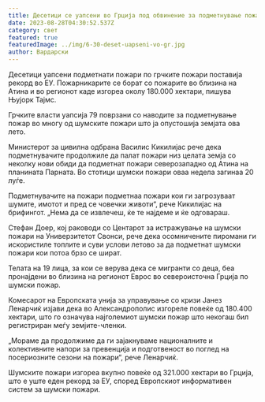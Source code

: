 ```yaml
---
title: Десетици се уапсени во Грција под обвинение за подметнување пожар
date: 2023-08-28T04:30:52.537Z
category: свет
featured: true
featuredImage: ../img/6-30-deset-uapseni-vo-gr.jpg
author: Вардарски
---
```

Десетици уапсени подметнати пожари по грчките пожари поставија рекорд во ЕУ. Пожарникарите се борат со пожарите во близина на Атина и во регионот каде изгореа околу 180.000 хектари, пишува Њујорк Тајмс.

Грчките власти уапсија 79 поврзани со наводите за подметнување пожар во многу од шумските пожари што ја опустошија земјата ова лето.

Министерот за цивилна одбрана Василис Кикилијас рече дека подметнувачите продолжиле да палат пожари низ целата земја со неколку нови обиди да подметнат пожари северозападно од Атина на планината Парната. Во стотици шумски пожари оваа недела загинаа 20 луѓе.

Подметнувачите на пожари подметнаа пожари кои ги загрозуваат шумите, имотот и пред се човечки животи“, рече Кикилијас на брифингот. „Нема да се извлечеш, ќе те најдеме и ќе одговараш.

Стефан Доер, кој раководи со Центарот за истражување на шумски пожари на Универзитетот Свонси, рече дека осомничените пиромани ги искористиле топлите и суви услови летово за да подметнат шумски пожари кои потоа брзо се шират.

Телата на 19 лица, за кои се верува дека се мигранти со деца, беа пронајдени во близина на регионот Еврос во североисточна Грција по шумски пожар.

Комесарот на Европската унија за управување со кризи Јанез Ленарчиќ изјави дека во Александрополис изгореле повеќе од 180.400 хектари, што го означува најголемиот шумски пожар што некогаш бил регистриран меѓу земјите-членки.

„Мораме да продолжиме да ги зајакнуваме националните и колективните напори за превенција и подготвеност во поглед на посериозните сезони на пожари“, рече Ленарчиќ.

Шумските пожари изгореа вкупно повеќе од 321.000 хектари во Грција, што е уште еден рекорд за ЕУ, според Европскиот информативен систем за шумски пожари.